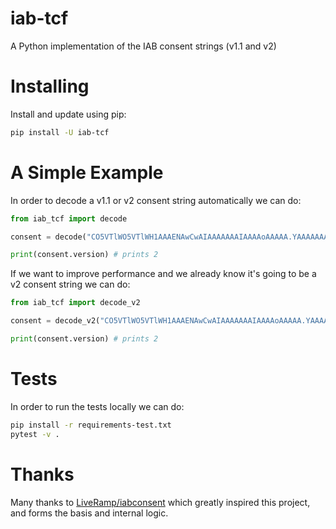 # iab-tcf

A Python implementation of the IAB consent strings (v1.1 and v2)

# Installing

Install and update using pip:

```bash
pip install -U iab-tcf
```

# A Simple Example

In order to decode a v1.1 or v2 consent string automatically we can do:

```python
from iab_tcf import decode

consent = decode("CO5VTlWO5VTlWH1AAAENAwCwAIAAAAAAAIAAAAoAAAAA.YAAAAAAAAAA")

print(consent.version) # prints 2
```

If we want to improve performance and we already know it's going to be a v2 consent 
string we can do:

```python
from iab_tcf import decode_v2

consent = decode_v2("CO5VTlWO5VTlWH1AAAENAwCwAIAAAAAAAIAAAAoAAAAA.YAAAAAAAAAA")

print(consent.version) # prints 2
```

# Tests

In order to run the tests locally we can do:

```bash
pip install -r requirements-test.txt
pytest -v .
```

# Thanks

Many thanks to [LiveRamp/iabconsent](https://github.com/LiveRamp/iabconsent) which greatly inspired this project, and forms the basis and internal logic.
